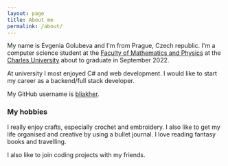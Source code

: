 ```yaml
---
layout: page
title: About me
permalink: /about/
---
```


My name is Evgenia Golubeva and I'm from Prague, Czech republic. I'm a computer science student at the [Faculty of Mathematics and Physics](https://www.mff.cuni.cz/en) at the [Charles University](https://cuni.cz/UK-1.html) about to graduate in September 2022. 

At university I most enjoyed C# and web development. I would like to start my career as a backend/full stack developer.

My GitHub username is [bliakher](https://github.com/bliakher).

### My hobbies

I really enjoy crafts, especially crochet and embroidery. I also like to get my life organised and creative by using a bullet journal. I love reading fantasy books and travelling. 

I also like to join coding projects with my friends.